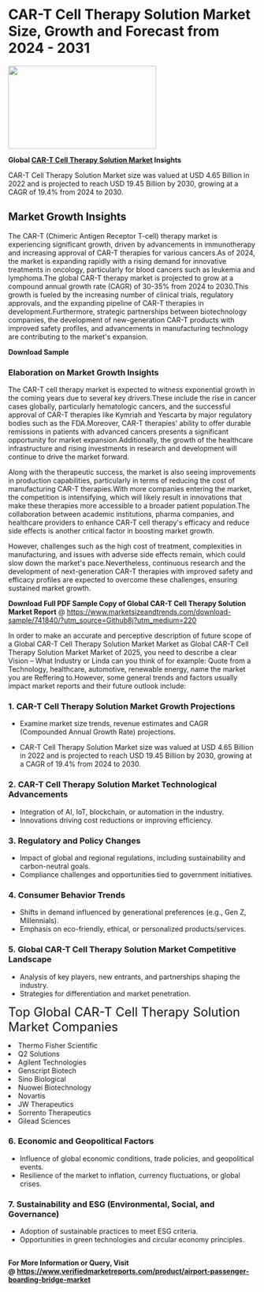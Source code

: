 <H1>CAR-T Cell Therapy Solution Market Size, Growth and Forecast from 2024 - 2031</H1><img class="aligncenter size-medium wp-image-584254" src="https://thirdeyenews.in/wp-content/uploads/2024/09/Global-Market-Research-300x168.jpeg" alt="" width="300" height="168" /><p><strong>Global&nbsp;<a href="https://www.marketsizeandtrends.com/download-sample/741840/?utm_source=Github8j?utm_medium=220">CAR-T Cell Therapy Solution Market</a> Insights</strong></p><p>CAR-T Cell Therapy Solution Market size was valued at USD 4.65 Billion in 2022 and is projected to reach USD 19.45 Billion by 2030, growing at a CAGR of 19.4% from 2024 to 2030.</p><p><h2>Market Growth Insights</h2> <p>The CAR-T (Chimeric Antigen Receptor T-cell) therapy market is experiencing significant growth, driven by advancements in immunotherapy and increasing approval of CAR-T therapies for various cancers.As of 2024, the market is expanding rapidly with a rising demand for innovative treatments in oncology, particularly for blood cancers such as leukemia and lymphoma.The global CAR-T therapy market is projected to grow at a compound annual growth rate (CAGR) of 30-35% from 2024 to 2030.This growth is fueled by the increasing number of clinical trials, regulatory approvals, and the expanding pipeline of CAR-T therapies in development.Furthermore, strategic partnerships between biotechnology companies, the development of new-generation CAR-T products with improved safety profiles, and advancements in manufacturing technology are contributing to the market's expansion.</p> <p><strong>Download Sample</strong></p> <h3>Elaboration on Market Growth Insights</h3> <p>The CAR-T cell therapy market is expected to witness exponential growth in the coming years due to several key drivers.These include the rise in cancer cases globally, particularly hematologic cancers, and the successful approval of CAR-T therapies like Kymriah and Yescarta by major regulatory bodies such as the FDA.Moreover, CAR-T therapies' ability to offer durable remissions in patients with advanced cancers presents a significant opportunity for market expansion.Additionally, the growth of the healthcare infrastructure and rising investments in research and development will continue to drive the market forward.</p> <p>Along with the therapeutic success, the market is also seeing improvements in production capabilities, particularly in terms of reducing the cost of manufacturing CAR-T therapies.With more companies entering the market, the competition is intensifying, which will likely result in innovations that make these therapies more accessible to a broader patient population.The collaboration between academic institutions, pharma companies, and healthcare providers to enhance CAR-T cell therapy's efficacy and reduce side effects is another critical factor in boosting market growth.</p> <p>However, challenges such as the high cost of treatment, complexities in manufacturing, and issues with adverse side effects remain, which could slow down the market's pace.Nevertheless, continuous research and the development of next-generation CAR-T therapies with improved safety and efficacy profiles are expected to overcome these challenges, ensuring sustained market growth.</p> <p><span class=""><strong>Download Full PDF Sample Copy of Global CAR-T Cell Therapy Solution Market Report</strong> @ <a href="https://www.marketsizeandtrends.com/download-sample/741840/?utm_source=Github8j?utm_medium=220" target="_blank">https://www.marketsizeandtrends.com/download-sample/741840/?utm_source=Github8j?utm_medium=220</a></span></p><p>In order to make an accurate and perceptive description of future scope of a Global&nbsp;CAR-T Cell Therapy Solution Market Market as Global&nbsp;CAR-T Cell Therapy Solution Market Market of 2025, you need to describe a clear Vision &ndash; What Industry or Linda can you think of for example: Quote from a Technology, healthcare, automotive, renewable energy, name the market you are Reffering to.However, some general trends and factors usually impact market reports and their future outlook include:</p><h3>1.&nbsp;<strong>CAR-T Cell Therapy Solution Market Growth Projections</strong></h3><ul><li>Examine market size trends, revenue estimates and CAGR (Compounded Annual Growth Rate) projections.</li><li><p>CAR-T Cell Therapy Solution Market size was valued at USD 4.65 Billion in 2022 and is projected to reach USD 19.45 Billion by 2030, growing at a CAGR of 19.4% from 2024 to 2030.</p></li></ul><h3>2.&nbsp;<strong>CAR-T Cell Therapy Solution Market Technological Advancements</strong></h3><ul><li>Integration of AI, IoT, blockchain, or automation in the industry.</li><li>Innovations driving cost reductions or improving efficiency.</li></ul><h3>3.&nbsp;<strong>Regulatory and Policy Changes</strong></h3><ul><li>Impact of global and regional regulations, including sustainability and carbon-neutral goals.</li><li>Compliance challenges and opportunities tied to government initiatives.</li></ul><h3>4.&nbsp;<strong>Consumer Behavior Trends</strong></h3><ul><li>Shifts in demand influenced by generational preferences (e.g., Gen Z, Millennials).</li><li>Emphasis on eco-friendly, ethical, or personalized products/services.</li></ul><h3>5.&nbsp;<strong>Global CAR-T Cell Therapy Solution Market Competitive Landscape</strong></h3><ul><li>Analysis of key players, new entrants, and partnerships shaping the industry.</li><li>Strategies for differentiation and market penetration.</li></ul><p data-pm-slice="1 1 []"><span style="color: inherit; font-family: inherit; font-size: 25px;">Top Global CAR-T Cell Therapy Solution Market Companies</span></p><div class="" data-test-id=""><p><li>Thermo Fisher Scientific</li><li> Q2 Solutions</li><li> Agilent Technologies</li><li> Genscript Biotech</li><li> Sino Biological</li><li> Nuowei Biotechnology</li><li> Novartis</li><li> JW Therapeutics</li><li> Sorrento Therapeutics</li><li> Gilead Sciences</li></p></div><h3>6.&nbsp;<strong>Economic and Geopolitical Factors</strong></h3><ul><li>Influence of global economic conditions, trade policies, and geopolitical events.</li><li>Resilience of the market to inflation, currency fluctuations, or global crises.</li></ul><h3>7.&nbsp;<strong>Sustainability and ESG (Environmental, Social, and Governance)</strong></h3><ul><li>Adoption of sustainable practices to meet ESG criteria.</li><li>Opportunities in green technologies and circular economy principles.</li></ul><h2><strong style="font-size: 14px;">For More Information or Query, Visit @&nbsp;</strong><a style="background-color: #ffffff; font-size: 14px;" href="https://www.marketsizeandtrends.com/report/car-t-cell-therapy-solution-market/" target="_blank">https://www.verifiedmarketreports.com/product/airport-passenger-boarding-bridge-market</a></h2>